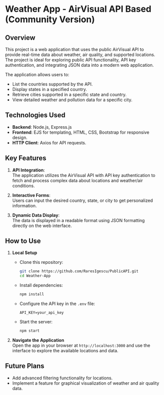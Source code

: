 # **Weather App - AirVisual API Based (Community Version)**  

## **Overview**  
This project is a web application that uses the public AirVisual API to provide real-time data about weather, air quality, and supported locations. The project is ideal for exploring public API functionality, API key authentication, and integrating JSON data into a modern web application.  

The application allows users to:  
- List the countries supported by the API.  
- Display states in a specified country.  
- Retrieve cities supported in a specific state and country.  
- View detailed weather and pollution data for a specific city.  

## **Technologies Used**  
- **Backend**: Node.js, Express.js  
- **Frontend**: EJS for templating, HTML, CSS, Bootstrap for responsive design.  
- **HTTP Client**: Axios for API requests.  

## **Key Features**  
1. **API Integration**:  
   The application utilizes the AirVisual API with API key authentication to fetch and process complex data about locations and weather/air conditions.  

2. **Interactive Forms**:  
   Users can input the desired country, state, or city to get personalized information.  

3. **Dynamic Data Display**:  
   The data is displayed in a readable format using JSON formatting directly on the web interface.  

## **How to Use**  
1. **Local Setup**  
   - Clone this repository:  
     ```bash
     git clone https://github.com/RaresIgescu/PublicAPI.git
     cd Weather-App
     ```  
   - Install dependencies:  
     ```bash
     npm install
     ```  
   - Configure the API key in the `.env` file:  
     ```env
     API_KEY=your_api_key
     ```  
   - Start the server:  
     ```bash
     npm start
     ```  

2. **Navigate the Application**  
   Open the app in your browser at `http://localhost:3000` and use the interface to explore the available locations and data.

## **Future Plans**  
- Add advanced filtering functionality for locations.  
- Implement a feature for graphical visualization of weather and air quality data.  
